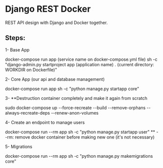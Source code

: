 # Django REST Docker

REST API design with Django and Docker together.

## Steps:

1- Base App

docker-compose run app (service name on docker-compose.yml file) sh -c "django-admin.py startproject app (application name) . (current directory: WORKDIR on Dockerfile)"

2- Core App (our api and database management)

docker-compose run app sh -c "python manage.py startapp core"

3- \*\*Destruction container completely and make it again from scratch

sudo docker-compose up --force-recreate --build --remove-orphans --always-recreate-deps --renew-anon-volumes

4- Create an endpoint to manage users

docker-compose run --rm app sh -c "python manage.py startapp user"
\*\* --rm: remove docker container before making new one (it's not necessary)

5- Migrations

docker-compose run --rm app sh -c "python manage.py makemigrations core"
